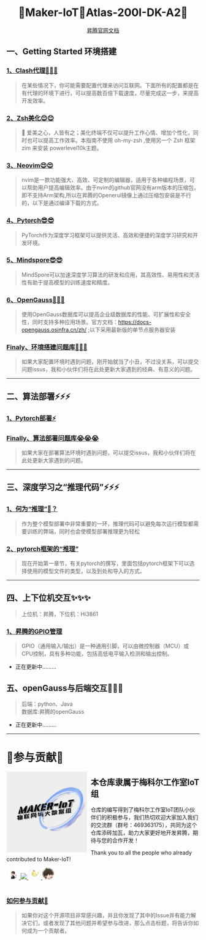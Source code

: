<h1 align="center" >🎉Maker-IoT🚀Atlas-200I-DK-A2🎉</h1>

<!-- <p align="center"> -->
<!-- <img width="210" height="180" align="left" style="float: left; margin: 0 10px 0 0;" src="img/iot水晶图-抠图版.png" alt="Iot水晶标"/> -->
<!-- </p> -->


<div align="center">
<a target="_blank" href="https://www.hiascend.com/document/detail/zh/Atlas200IDKA2DeveloperKit/23.0.RC2/lg/toctopics/topic_0000001698461113.html">昇腾官网文档</a>

</div>

## 一、Getting Started 环境搭建

### [1、Clash代理🚀🚀🚀](./doc/network/clash.md)

> 在某些情况下，你可能需要配置代理来访问互联网。下面所有的配置都是在有代理的环境下进行，可以提高数百倍下载速度，尽量完成这一步，来提高开发效率。

### [2、Zsh美化😊😊](./doc/terminal/zsh.md)

> 🌺 爱美之心，人皆有之；美化终端不仅可以提升工作心情、增加个性化，同时也可以提高工作效率。本指南不使用 oh-my-zsh ,使用另一个 Zsh 框架 zim 来安装 powerlevel10k主题。

### [3、Neovim😍😍](./doc/editor/neovim.md)

>nvim是一款功能强大、高效、可定制的编辑器，适用于各种编程场景，可以帮助用户提高编辑效率。由于nvim的github官网没有arm版本的压缩包，即不支持Arm架构,所以在昇腾的Openerul镜像上通过压缩包安装是不行的，以下是通过编译下载的方式。

### [4、Pytorch😎😎](./doc/deep_learning/pytorch/config.md)
>PyTorch作为深度学习框架可以提供灵活、高效和便捷的深度学习研究和开发环境。

### [5、Mindspore😎😎](./doc/deep_learning/mindspore/config.md)
>MindSpore可以加速深度学习算法的研发和应用，其高效性、易用性和灵活性有助于提高模型的训练速度和精度。

### [6、OpenGauss🤔🤔🤔](./doc/database/opengauss.md)
>使用OpenGauss数据库可以提高企业级数据库的性能、可扩展性和安全性，同时支持多种应用场景。官方文档：https://docs-opengauss.osinfra.cn/zh/ ;以下采用最新版的单节点服务器安装

### [Finaly、环境搭建问题库🤡🤡🤡](./doc/questions/questions_one.md)

> 如果大家配置环境时遇到问题，刚开始就当了小丑，不过没关系，可以提交问题issus，我和小伙伴们将在此处更新大家遇到的经典、有意义的问题。

---

## 二、算法部署⚡⚡⚡

### [1、Pytorch部署⚡](./doc/deep_learning/pytorch/model_conversion.md)

### [Finally、算法部署问题库😭😭😭](./doc/questions/questions_two.md)

> 如果大家在部署算法环境时遇到问题，可以提交issus，我和小伙伴们将在此处更新大家遇到的问题。

---

## 三、深度学习之“推理代码”⚡⚡⚡
### [1、何为“推理”🤔？](./doc/deep_learning/explain.md)
> 作为整个模型部署中非常重要的一环，推理代码可以避免每次运行模型都需要训练的弊端，同时也会使模型部署推理更为轻松

### [2、pytorch框架的“推理”](./doc/deep_learning/pytorch/pytorch_predict.md)
> 现在开始第一章节，有关pytorch的撰写，里面包括pytorch框架下可以选择使用的模型文件的类型，以及到处和导入的方式。

---

## 四、上下位机交互✨✨✨

> 上位机：昇腾，下位机：Hi3861

### [1、昇腾的GPIO管理](./doc/hardware/gpio.md)
>GPIO（通用输入/输出）是一种通用引脚，可以由微控制器（MCU）或CPU控制，具有多种功能，包括高低电平输入检测和输出控制。

- 正在更新中.........

## 五、openGauss与后端交互🤩🤩🤩
>后端：python、Java<br>数据库:昇腾的openGauss
- 正在更新中.........
---

# 🎉参与贡献🎉

<p align="center">
<!-- <img width="210" height="180" align="left" style="float: left; margin: 0 10px 0 0;" src="https://archlinuxstudio.github.io/ShellTutorial/bash.svg" alt="ArchLinuxStudio_ShellTutorial"/> -->
<img width="210" height="210" align="left" style="float: left; margin: 0 10px 0 0;" src="./img/IOT-水晶标.jpg" alt="ArchLinuxStudio_ShellTutorial"/>

<h2>本仓库隶属于梅科尔工作室IoT组</h2>

仓库的编写得到了梅科尔工作室IoT团队小伙伴们的积极参与，我们热切欢迎大家加入我们的交流群（群号：469363175），共同为这个仓库添砖加瓦，助力大家更好地开发昇腾，期待与您的合作开发！ <br>

Thank you to all the people who already contributed to Maker-IoT!

<a href="https://github.com/Abrillant-Lee/Atlas-200I-DK-A2/graphs/contributors">
<img src="./img/Abrillant-Lee.png"width=33>
<img src="./img/Ryanzhang.png"width=33>
<img src="./img/wei.png"width=33/>
<img src="./img/luosen.png"width=30/>
</a>
<br>
<br>
</p>





### [如何参与贡献🥳](./doc/contribute/become_a_contributor.md)
>如果你对这个开源项目非常感兴趣，并且你发现了其中的Issue并有能力解决它们，或者发现了其他问题并希望参与改进，那么点击标题，将告诉你如何成为一个贡献者。